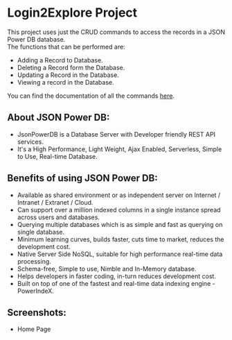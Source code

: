 # Login2Explore Project
This project uses just the CRUD commands to access the records in a JSON Power DB database.<br>
The functions that can be performed are:
* Adding a Record to Database.
* Deleting a Record form the Database.
* Updating a Record in the Database.
* Viewing a record in the Database.

You can find the documentation of all the commands <a href="http://login2explore.com/jpdb/docs.html">here</a>.<br>

## About JSON Power DB:
* JsonPowerDB is a Database Server with Developer friendly REST API services. 
* It's a High Performance, Light Weight, Ajax Enabled, Serverless, Simple to Use, Real-time Database.

## Benefits of using JSON Power DB:
* Available as shared environment or as independent server on Internet / Intranet / Extranet / Cloud.
* Can support over a million indexed columns in a single instance spread across users and databases.
* Querying multiple databases which is as simple and fast as querying on single database.
* Minimum learning curves, builds faster, cuts time to market, reduces the development cost.
* Native Server Side NoSQL, suitable for high performance real-time data processing.
* Schema-free, Simple to use, Nimble and In-Memory database.
* Helps developers in faster coding, in-turn reduces development cost.
* Built on top of one of the fastest and real-time data indexing engine - PowerIndeX.

## Screenshots:
* Home Page
  <a src="screenshots/home_page.jpg"></a>

